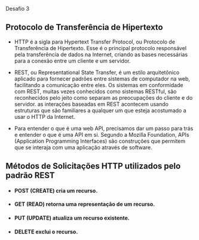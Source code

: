 Desafio 3

##  Protocolo de Transferência de Hipertexto

- HTTP é a sigla para Hypertext Transfer Protocol, ou Protocolo de Transferência de Hipertexto. Esse é o principal protocolo responsável pela transferência de dados na Internet, criando as bases necessárias para a conexão entre um cliente e um servidor. 

- REST, ou Representational State Transfer, é um estilo arquitetônico aplicado para fornecer padrões entre sistemas de computador na web, facilitando a comunicação entre eles. Os sistemas em conformidade com REST, muitas vezes conhecidos como sistemas RESTful, são reconhecidos pelo jeito como separam as preocupações do cliente e do servidor.  as interações baseadas em REST acontecem usando estruturas que são familiares a qualquer um que esteja acostumado a usar o HTTP da Internet. 

- Para entender o que é uma web API, precisamos dar um passo para trás e entender o que é uma API em si. Segundo a Mozilla Foundation, APIs (Application Programming Interfaces) são construções que permitem que se interaja com uma aplicação através de software. 

## Métodos de Solicitações HTTP utilizados pelo padrão REST

- #### POST (CREATE) cria um recurso.
- #### GET (READ) retorna uma representação de um recurso.
- #### PUT (UPDATE) atualiza um recurso existente.
- #### DELETE exclui o recurso.